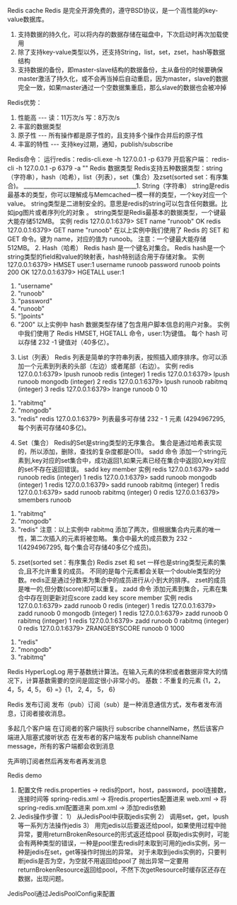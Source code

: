 Redis cache
Redis 是完全开源免费的，遵守BSD协议，是一个高性能的key-value数据库。

1.	支持数据的持久化，可以将内存的数据存储在磁盘中，下次启动时再次加载使用
2.	除了支持key-value类型以外，还支持String，list，set，zset，hash等数据结构
3.	支持数据的备份，即master-slave结构的数据备份，主从备份的时候要确保master激活了持久化，或不会再当掉后自动重启，因为master，slave的数据完全一致，如果master通过一个空数据集重启，那么slave的数据也会被冲掉

Redis优势：
1.	性能高 --- 读：11万次/s 写：8万次/s
2.	丰富的数据类型
3.	原子性 --- 所有操作都是原子性的，且支持多个操作合并后的原子性
4.	丰富的特性 --- 支持key过期，通知，publish/subscribe

Redis命令：
运行redis：redis-cli.exe -h 127.0.0.1 -p 6379
开启客户端： redis-cli -h 127.0.0.1 -p 6379 -a ""
Redis 数据类型
Redis支持五种数据类型：string（字符串），hash（哈希），list（列表），set（集合）及zset(sorted set：有序集合)。
________________________________________1. String（字符串）
string是redis最基本的类型，你可以理解成与Memcached一模一样的类型，一个key对应一个value。
string类型是二进制安全的。意思是redis的string可以包含任何数据。比如jpg图片或者序列化的对象 。
string类型是Redis最基本的数据类型，一个键最大能存储512MB。
实例
redis 127.0.0.1:6379> SET name "runoob"
OK
redis 127.0.0.1:6379> GET name
"runoob"
在以上实例中我们使用了 Redis 的 SET 和 GET 命令。键为 name，对应的值为 runoob。
注意：一个键最大能存储512MB。
2.	Hash（哈希）
Redis hash 是一个键名对集合。
Redis hash是一个string类型的field和value的映射表，hash特别适合用于存储对象。
实例
127.0.0.1:6379> HMSET user:1 username runoob password runoob points 200
OK
127.0.0.1:6379> HGETALL user:1
1) "username"
2) "runoob"
3) "password"
4) "runoob"
5) "]points"
6) "200"
以上实例中 hash 数据类型存储了包含用户脚本信息的用户对象。 实例中我们使用了 Redis HMSET, HGETALL 命令，user:1为键值。
每个 hash 可以存储 232 -1 键值对（40多亿）。
3.	List（列表）
Redis 列表是简单的字符串列表，按照插入顺序排序。你可以添加一个元素到列表的头部（左边）或者尾部（右边）。
实例
redis 127.0.0.1:6379> lpush runoob redis
(integer) 1
redis 127.0.0.1:6379> lpush runoob mongodb
(integer) 2
redis 127.0.0.1:6379> lpush runoob rabitmq
(integer) 3
redis 127.0.0.1:6379> lrange runoob 0 10
1) "rabitmq"
2) "mongodb"
3) "redis"
redis 127.0.0.1:6379>
列表最多可存储 232 - 1 元素 (4294967295, 每个列表可存储40多亿)。
4.	Set（集合）
Redis的Set是string类型的无序集合。
集合是通过哈希表实现的，所以添加，删除，查找的复杂度都是O(1)。
sadd 命令
添加一个string元素到,key对应的set集合中，成功返回1,如果元素已经在集合中返回0,key对应的set不存在返回错误。
sadd key member
实例
redis 127.0.0.1:6379> sadd runoob redis
(integer) 1
redis 127.0.0.1:6379> sadd runoob mongodb
(integer) 1
redis 127.0.0.1:6379> sadd runoob rabitmq
(integer) 1
redis 127.0.0.1:6379> sadd runoob rabitmq
(integer) 0
redis 127.0.0.1:6379> smembers runoob

1) "rabitmq"
2) "mongodb"
3) "redis"
注意：以上实例中 rabitmq 添加了两次，但根据集合内元素的唯一性，第二次插入的元素将被忽略。
集合中最大的成员数为 232 - 1(4294967295, 每个集合可存储40多亿个成员)。
5.	zset(sorted set：有序集合)
Redis zset 和 set 一样也是string类型元素的集合,且不允许重复的成员。
不同的是每个元素都会关联一个double类型的分数。redis正是通过分数来为集合中的成员进行从小到大的排序。
zset的成员是唯一的,但分数(score)却可以重复。
zadd 命令
添加元素到集合，元素在集合中存在则更新对应score
zadd key score member
实例
redis 127.0.0.1:6379> zadd runoob 0 redis
(integer) 1
redis 127.0.0.1:6379> zadd runoob 0 mongodb
(integer) 1
redis 127.0.0.1:6379> zadd runoob 0 rabitmq
(integer) 1
redis 127.0.0.1:6379> zadd runoob 0 rabitmq
(integer) 0
redis 127.0.0.1:6379> ZRANGEBYSCORE runoob 0 1000

1) "redis"
2) "mongodb"
3) "rabitmq"

Redis HyperLogLog
用于基数统计算法。在输入元素的体积或者数据非常大的情况下，计算基数需要的空间是固定很小非常小的。
基数：不重复的元素
{1，2，4，5，4, 5， 6} =》{1， 2, 4， 5， 6}

Redis 发布订阅
发布（pub）订阅（sub）是一种消息通信方式，发布者发布消息，订阅者接收消息。


多起几个客户端
在订阅者的客户端执行 subscribe channelName，然后该客户端进入阻塞式接听状态
在发布者的客户端发布 publish channelName message，所有的客户端都会收到消息


先声明订阅者然后再发布者再发消息

Redis demo
1.	配置文件
redis.properties -> redis的port，host，password，pool连接数，连接时间等
spring-redis.xml -> 将redis.properties配置进来
web.xml -> 将spring-redis.xml配置进来
pom.xml -> 添加redis依赖
2.	Jedis操作步骤：
1）	从JedisPool中获取jedis实例
2）	调用set，get，lpush等一系列方法操作jedis
3）	用完jedis以后要返还给pool，如果使用过程中抛异常，要用returnBrokenResource的形式返还给pool
获取jedis实例时，可能会有两种类型的错误，一种是pool里去redis时未取到可用的jedis实例，另一种是jedis在set，get等操作时抛出的异常。 对于未取到jedis实例的，只要判断jedis是否为空，为空就不用返回给pool了
抛出异常一定要用returnBrokenResource返回给pool，不然下次getResource时缓存区还存在数据，出现问题。

JedisPool通过JedisPoolConfig来配置
